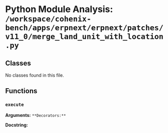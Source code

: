 # Python Module Analysis: `/workspace/cohenix-bench/apps/erpnext/erpnext/patches/v11_0/merge_land_unit_with_location.py`

## Classes

No classes found in this file.


## Functions

### `execute`
**Arguments:** ``
**Decorators:** ``

**Docstring:**
```

```

